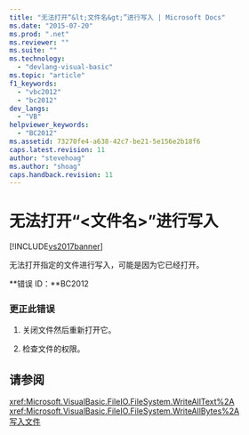 ```yaml
---
title: "无法打开“&lt;文件名&gt;”进行写入 | Microsoft Docs"
ms.date: "2015-07-20"
ms.prod: ".net"
ms.reviewer: ""
ms.suite: ""
ms.technology: 
  - "devlang-visual-basic"
ms.topic: "article"
f1_keywords: 
  - "vbc2012"
  - "bc2012"
dev_langs: 
  - "VB"
helpviewer_keywords: 
  - "BC2012"
ms.assetid: 73270fe4-a638-42c7-be21-5e156e2b18f6
caps.latest.revision: 11
author: "stevehoag"
ms.author: "shoag"
caps.handback.revision: 11
---
```

# 无法打开“&lt;文件名&gt;”进行写入
[!INCLUDE[vs2017banner](../../../visual-basic/includes/vs2017banner.md)]

无法打开指定的文件进行写入，可能是因为它已经打开。  
  
 **错误 ID：**BC2012  
  
### 更正此错误  
  
1.  关闭文件然后重新打开它。  
  
2.  检查文件的权限。  
  
## 请参阅  
 <xref:Microsoft.VisualBasic.FileIO.FileSystem.WriteAllText%2A>   
 <xref:Microsoft.VisualBasic.FileIO.FileSystem.WriteAllBytes%2A>   
 [写入文件](../../../visual-basic/developing-apps/programming/drives-directories-files/writing-to-files.md)